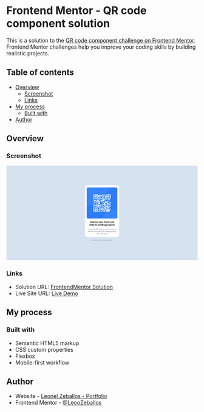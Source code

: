 # Frontend Mentor - QR code component solution

This is a solution to the [QR code component challenge on Frontend Mentor](https://www.frontendmentor.io/challenges/qr-code-component-iux_sIO_H). Frontend Mentor challenges help you improve your coding skills by building realistic projects.

## Table of contents

- [Overview](#overview)
  - [Screenshot](#screenshot)
  - [Links](#links)
- [My process](#my-process)
  - [Built with](#built-with)
- [Author](#author)

## Overview

### Screenshot

![](./solution/screenshot.png)

### Links

- Solution URL: [FrontendMentor Solution](https://www.frontendmentor.io/challenges/qr-code-component-iux_sIO_H/hub)
- Live Site URL: [Live Demo](https://leoozeballos.github.io/qr-code-component/)

## My process

### Built with

- Semantic HTML5 markup
- CSS custom properties
- Flexbox
- Mobile-first workflow

## Author

- Website - [Leonel Zeballos - Portfolio](https://zeballosleonel.me)
- Frontend Mentor - [@LeooZeballos](https://www.frontendmentor.io/profile/LeooZeballos)
